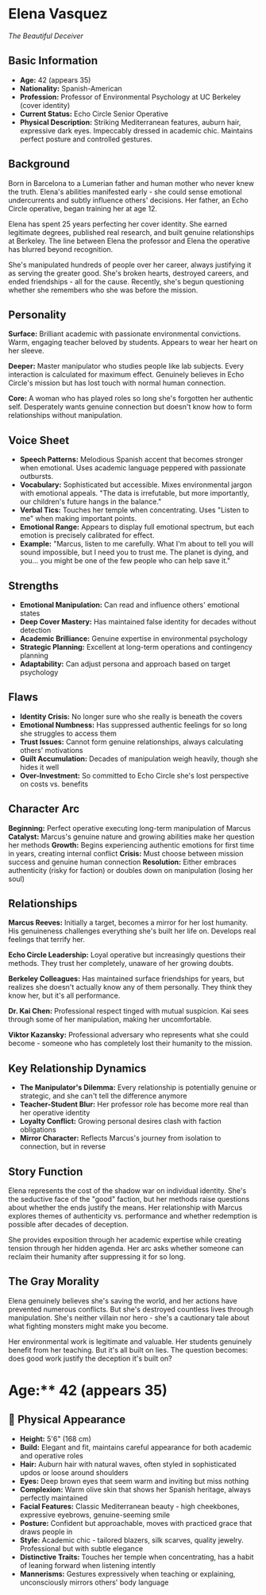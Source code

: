 # Elena Vasquez
*The Beautiful Deceiver*

## Basic Information
- **Age:** 42 (appears 35)
- **Nationality:** Spanish-American
- **Profession:** Professor of Environmental Psychology at UC Berkeley (cover identity)
- **Current Status:** Echo Circle Senior Operative
- **Physical Description:** Striking Mediterranean features, auburn hair, expressive dark eyes. Impeccably dressed in academic chic. Maintains perfect posture and controlled gestures.

## Background
Born in Barcelona to a Lumerian father and human mother who never knew the truth. Elena's abilities manifested early - she could sense emotional undercurrents and subtly influence others' decisions. Her father, an Echo Circle operative, began training her at age 12.

Elena has spent 25 years perfecting her cover identity. She earned legitimate degrees, published real research, and built genuine relationships at Berkeley. The line between Elena the professor and Elena the operative has blurred beyond recognition.

She's manipulated hundreds of people over her career, always justifying it as serving the greater good. She's broken hearts, destroyed careers, and ended friendships - all for the cause. Recently, she's begun questioning whether she remembers who she was before the mission.

## Personality
**Surface:** Brilliant academic with passionate environmental convictions. Warm, engaging teacher beloved by students. Appears to wear her heart on her sleeve.

**Deeper:** Master manipulator who studies people like lab subjects. Every interaction is calculated for maximum effect. Genuinely believes in Echo Circle's mission but has lost touch with normal human connection.

**Core:** A woman who has played roles so long she's forgotten her authentic self. Desperately wants genuine connection but doesn't know how to form relationships without manipulation.

## Voice Sheet
- **Speech Patterns:** Melodious Spanish accent that becomes stronger when emotional. Uses academic language peppered with passionate outbursts.
- **Vocabulary:** Sophisticated but accessible. Mixes environmental jargon with emotional appeals. "The data is irrefutable, but more importantly, our children's future hangs in the balance."
- **Verbal Tics:** Touches her temple when concentrating. Uses "Listen to me" when making important points.
- **Emotional Range:** Appears to display full emotional spectrum, but each emotion is precisely calibrated for effect.
- **Example:** "Marcus, listen to me carefully. What I'm about to tell you will sound impossible, but I need you to trust me. The planet is dying, and you... you might be one of the few people who can help save it."

## Strengths
- **Emotional Manipulation:** Can read and influence others' emotional states
- **Deep Cover Mastery:** Has maintained false identity for decades without detection
- **Academic Brilliance:** Genuine expertise in environmental psychology
- **Strategic Planning:** Excellent at long-term operations and contingency planning
- **Adaptability:** Can adjust persona and approach based on target psychology

## Flaws
- **Identity Crisis:** No longer sure who she really is beneath the covers
- **Emotional Numbness:** Has suppressed authentic feelings for so long she struggles to access them
- **Trust Issues:** Cannot form genuine relationships, always calculating others' motivations
- **Guilt Accumulation:** Decades of manipulation weigh heavily, though she hides it well
- **Over-Investment:** So committed to Echo Circle she's lost perspective on costs vs. benefits

## Character Arc
**Beginning:** Perfect operative executing long-term manipulation of Marcus
**Catalyst:** Marcus's genuine nature and growing abilities make her question her methods
**Growth:** Begins experiencing authentic emotions for first time in years, creating internal conflict
**Crisis:** Must choose between mission success and genuine human connection
**Resolution:** Either embraces authenticity (risky for faction) or doubles down on manipulation (losing her soul)

## Relationships

**Marcus Reeves:** Initially a target, becomes a mirror for her lost humanity. His genuineness challenges everything she's built her life on. Develops real feelings that terrify her.

**Echo Circle Leadership:** Loyal operative but increasingly questions their methods. They trust her completely, unaware of her growing doubts.

**Berkeley Colleagues:** Has maintained surface friendships for years, but realizes she doesn't actually know any of them personally. They think they know her, but it's all performance.

**Dr. Kai Chen:** Professional respect tinged with mutual suspicion. Kai sees through some of her manipulation, making her uncomfortable.

**Viktor Kazansky:** Professional adversary who represents what she could become - someone who has completely lost their humanity to the mission.

## Key Relationship Dynamics
- **The Manipulator's Dilemma:** Every relationship is potentially genuine or strategic, and she can't tell the difference anymore
- **Teacher-Student Blur:** Her professor role has become more real than her operative identity
- **Loyalty Conflict:** Growing personal desires clash with faction obligations
- **Mirror Character:** Reflects Marcus's journey from isolation to connection, but in reverse

## Story Function
Elena represents the cost of the shadow war on individual identity. She's the seductive face of the "good" faction, but her methods raise questions about whether the ends justify the means. Her relationship with Marcus explores themes of authenticity vs. performance and whether redemption is possible after decades of deception.

She provides exposition through her academic expertise while creating tension through her hidden agenda. Her arc asks whether someone can reclaim their humanity after suppressing it for so long.

## The Gray Morality
Elena genuinely believes she's saving the world, and her actions have prevented numerous conflicts. But she's destroyed countless lives through manipulation. She's neither villain nor hero - she's a cautionary tale about what fighting monsters might make you become.

Her environmental work is legitimate and valuable. Her students genuinely benefit from her teaching. But it's all built on lies. The question becomes: does good work justify the deception it's built on?
# Age:** 42 (appears 35)
## 👤 **Physical Appearance**
- **Height:** 5'6" (168 cm)
- **Build:** Elegant and fit, maintains careful appearance for both academic and operative roles
- **Hair:** Auburn hair with natural waves, often styled in sophisticated updos or loose around shoulders
- **Eyes:** Deep brown eyes that seem warm and inviting but miss nothing
- **Complexion:** Warm olive skin that shows her Spanish heritage, always perfectly maintained
- **Facial Features:** Classic Mediterranean beauty - high cheekbones, expressive eyebrows, genuine-seeming smile
- **Posture:** Confident but approachable, moves with practiced grace that draws people in
- **Style:** Academic chic - tailored blazers, silk scarves, quality jewelry. Professional but with subtle elegance
- **Distinctive Traits:** Touches her temple when concentrating, has a habit of leaning forward when listening intently
- **Mannerisms:** Gestures expressively when teaching or explaining, unconsciously mirrors others' body language